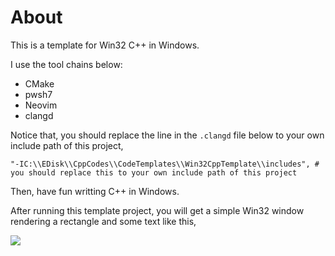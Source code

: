 # About

This is a template for Win32 C++ in Windows.

I use the tool chains below:

- CMake
- pwsh7
- Neovim
- clangd

Notice that, you should replace the line in the `.clangd` file below to your own include path of this project,

```
"-IC:\\EDisk\\CppCodes\\CodeTemplates\\Win32CppTemplate\\includes", # you should replace this to your own include path of this project
```

Then, have fun writting C++ in Windows.

After running this template project, you will get a simple Win32 window rendering a rectangle and some text like this,

![](https://i.postimg.cc/TPq3sYqf/image.png)

